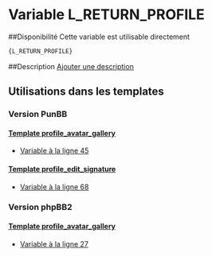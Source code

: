 # Variable L_RETURN_PROFILE

##Disponibilité
Cette variable est utilisable directement

```html
{L_RETURN_PROFILE}
```

##Description
[Ajouter une description](https://fa-tvars.appspot.com/var/L_RETURN_PROFILE)

## Utilisations dans les templates

### Version PunBB

#### [Template profile_avatar_gallery](punbb/profile_avatar_gallery.md#readme)
* [Variable &agrave; la ligne 45](../punbb/profile_avatar_gallery.tpl#L45)

#### [Template profile_edit_signature](punbb/profile_edit_signature.md#readme)
* [Variable &agrave; la ligne 68](../punbb/profile_edit_signature.tpl#L68)

### Version phpBB2

#### [Template profile_avatar_gallery](subsilver/profile_avatar_gallery.md#readme)
* [Variable &agrave; la ligne 27](../subsilver/profile_avatar_gallery.tpl#L27)